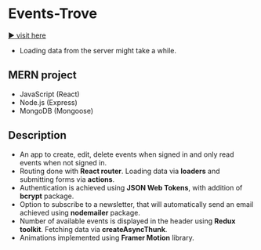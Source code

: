 # Events-Trove

[:arrow_forward: visit here](https://main--imaginative-kringle-9ee298.netlify.app/)

- Loading data from the server might take a while.

## MERN project

- JavaScript (React)
- Node.js (Express)
- MongoDB (Mongoose)

## Description

- An app to create, edit, delete events when signed in and only read events when not signed in.
- Routing done with **React router**. Loading data via **loaders** and submitting forms via **actions**.
- Authentication is achieved using **JSON Web Tokens**, with addition of **bcrypt** package.
- Option to subscribe to a newsletter, that will automatically send an email achieved using **nodemailer** package.
- Number of available events is displayed in the header using **Redux toolkit**. Fetching data via **createAsyncThunk**.
- Animations implemented using **Framer Motion** library.
